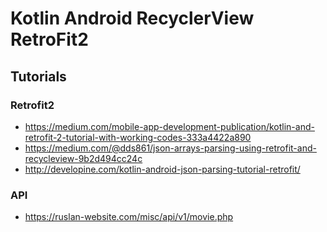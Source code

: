 # Kotlin Android RecyclerView RetroFit2

## Tutorials

### Retrofit2

- https://medium.com/mobile-app-development-publication/kotlin-and-retrofit-2-tutorial-with-working-codes-333a4422a890
- https://medium.com/@dds861/json-arrays-parsing-using-retrofit-and-recycleview-9b2d494cc24c
- http://developine.com/kotlin-android-json-parsing-tutorial-retrofit/

### API

- https://ruslan-website.com/misc/api/v1/movie.php